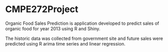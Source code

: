CMPE272Project
==============

Organic Food Sales Prediction is application developed to predict sales of organic food for year 2013 using R and Shiny.

The historic data was collected from government site and future sales were predicted using R arima time series and linear regression.
